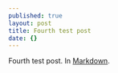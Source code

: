```yaml
---
published: true
layout: post
title: Fourth test post
date: {}
---
```


Fourth test post. In [Markdown](http://daringfireball.net/projects/markdown/).
